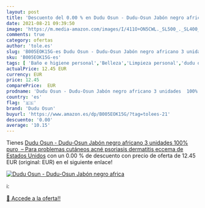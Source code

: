 ```yaml
---
layout: post
title: 'Descuento del 0.00 % en Dudu Osun - Dudu-Osun Jabón negro africa'
date: 2021-08-21 09:39:50
image: 'https://m.media-amazon.com/images/I/411O+ON5CWL._SL500_._SL400_.jpg'
comments: true
category: ofertas
author: 'tole.es'
slug: 'B005EOK15G-es Dudu Osun - Dudu-Osun Jabón negro africano 3 unidades 100%...'
sku: 'B005EOK15G-es'
tags: [ 'Baño e higiene personal','Belleza','Limpieza personal','dudu osun','jabón', ]
actualPrice: 12.45 EUR
currency: EUR
price: 12.45
comparePrice:  EUR
prodname: 'Dudu Osun - Dudu-Osun Jabón negro africano 3 unidades  100% puro  – Para problemas cutáneos  acné  psoriasis  dermatitis  eccema  de Estados Unidos'
country: 'es'
flag: '🇪🇸'
brand: 'Dudu Osun'
buyurl: 'https://www.amazon.es/dp/B005EOK15G/?tag=tolees-21'
descuento: '0.00'
average: '10.15'
---
```


Tienes [Dudu Osun - Dudu-Osun Jabón negro africano 3 unidades  100% puro  – Para problemas cutáneos  acné  psoriasis  dermatitis  eccema  de Estados Unidos](https://www.amazon.es/dp/B005EOK15G/?tag=tolees-21) con un 0.00 % de descuento con precio de oferta de 12.45 EUR (original:  EUR) en el siguiente enlace!

[![Dudu Osun - Dudu-Osun Jabón negro africa](https://m.media-amazon.com/images/I/411O+ON5CWL._SL500_._SL400_.jpg)](https://www.amazon.es/dp/B005EOK15G/?tag=tolees-21)

ℹ️:


[🛒 Accede a la oferta!!](https://www.amazon.es/dp/B005EOK15G/?tag=tolees-21)
